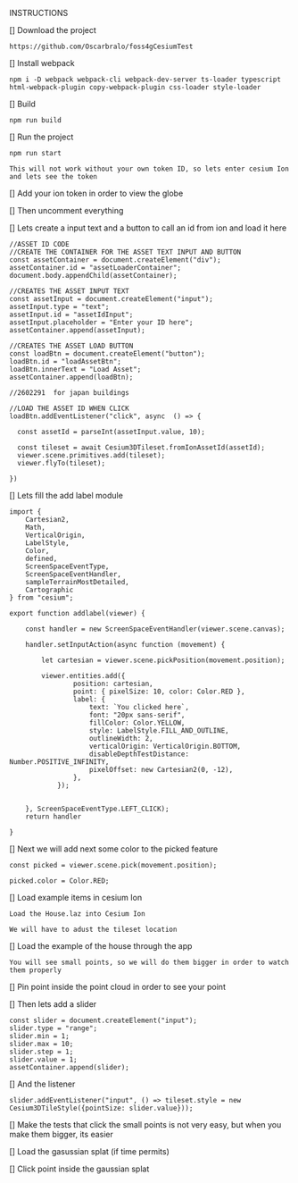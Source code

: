 INSTRUCTIONS

[] Download the project 

    https://github.com/Oscarbralo/foss4gCesiumTest


[] Install webpack  

	npm i -D webpack webpack-cli webpack-dev-server ts-loader typescript html-webpack-plugin copy-webpack-plugin css-loader style-loader


[] Build 

	npm run build

[] Run the project

	npm run start

    This will not work without your own token ID, so lets enter cesium Ion and lets see the token


[] Add your ion token in order to view the globe


[] Then uncomment everything


[] Lets create a input text and a button to call an id from ion and load it here

    //ASSET ID CODE
    //CREATE THE CONTAINER FOR THE ASSET TEXT INPUT AND BUTTON
    const assetContainer = document.createElement("div");
    assetContainer.id = "assetLoaderContainer";
    document.body.appendChild(assetContainer);

    //CREATES THE ASSET INPUT TEXT
    const assetInput = document.createElement("input");
    assetInput.type = "text";
    assetInput.id = "assetIdInput";
    assetInput.placeholder = "Enter your ID here";
    assetContainer.append(assetInput);

    //CREATES THE ASSET LOAD BUTTON
    const loadBtn = document.createElement("button");
    loadBtn.id = "loadAssetBtn";
    loadBtn.innerText = "Load Asset";
    assetContainer.append(loadBtn);

    //2602291  for japan buildings

    //LOAD THE ASSET ID WHEN CLICK
    loadBtn.addEventListener("click", async  () => {

      const assetId = parseInt(assetInput.value, 10);

      const tileset = await Cesium3DTileset.fromIonAssetId(assetId);
      viewer.scene.primitives.add(tileset);
      viewer.flyTo(tileset);

    })



[] Lets fill the add label module

    import {
        Cartesian2,
        Math,
        VerticalOrigin,
        LabelStyle,
        Color,
        defined,
        ScreenSpaceEventType,
        ScreenSpaceEventHandler,
        sampleTerrainMostDetailed,
        Cartographic
    } from "cesium";

    export function addlabel(viewer) {

        const handler = new ScreenSpaceEventHandler(viewer.scene.canvas);

        handler.setInputAction(async function (movement) {

            let cartesian = viewer.scene.pickPosition(movement.position);

            viewer.entities.add({
                    position: cartesian,
                    point: { pixelSize: 10, color: Color.RED },
                    label: {
                        text: `You clicked here`,
                        font: "20px sans-serif",
                        fillColor: Color.YELLOW,
                        style: LabelStyle.FILL_AND_OUTLINE,
                        outlineWidth: 2,
                        verticalOrigin: VerticalOrigin.BOTTOM,
                        disableDepthTestDistance: Number.POSITIVE_INFINITY,
                        pixelOffset: new Cartesian2(0, -12),
                    },
                });


        }, ScreenSpaceEventType.LEFT_CLICK);
        return handler

    }



[] Next we will add next some color to the picked feature

    const picked = viewer.scene.pick(movement.position);

    picked.color = Color.RED;


[] Load example items in cesium Ion

    Load the House.laz into Cesium Ion

    We will have to adust the tileset location

[] Load the example of the house through the app

    You will see small points, so we will do them bigger in order to watch them properly


[] Pin point inside the point cloud in order to see your point


[] Then lets add a slider

    const slider = document.createElement("input");
    slider.type = "range";
    slider.min = 1;
    slider.max = 10;
    slider.step = 1;
    slider.value = 1;
    assetContainer.append(slider);


[] And the listener

    slider.addEventListener("input", () => tileset.style = new Cesium3DTileStyle({pointSize: slider.value}));


[] Make the tests that click the small points is not very easy, but when you make them bigger, its easier

[] Load the gasussian splat (if time permits)

[] Click point inside the gaussian splat 